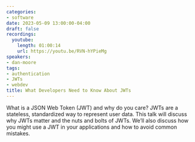 ```yaml
---
categories:
- software
date: 2023-05-09 13:00:00-04:00
draft: false
recordings:
  youtube:
    length: 01:00:14
    url: https://youtu.be/RVN-hYPieMg
speakers:
- dan-moore
tags:
- authentication
- JWTs
- webdev
title: What Developers Need to Know About JWTs
---
```



What is a JSON Web Token (JWT) and why do you care? JWTs are a stateless, standardized way to represent user data. This talk will discuss why JWTs matter and the nuts and bolts of JWTs. We’ll also discuss how you might use a JWT in your applications and how to avoid common mistakes.